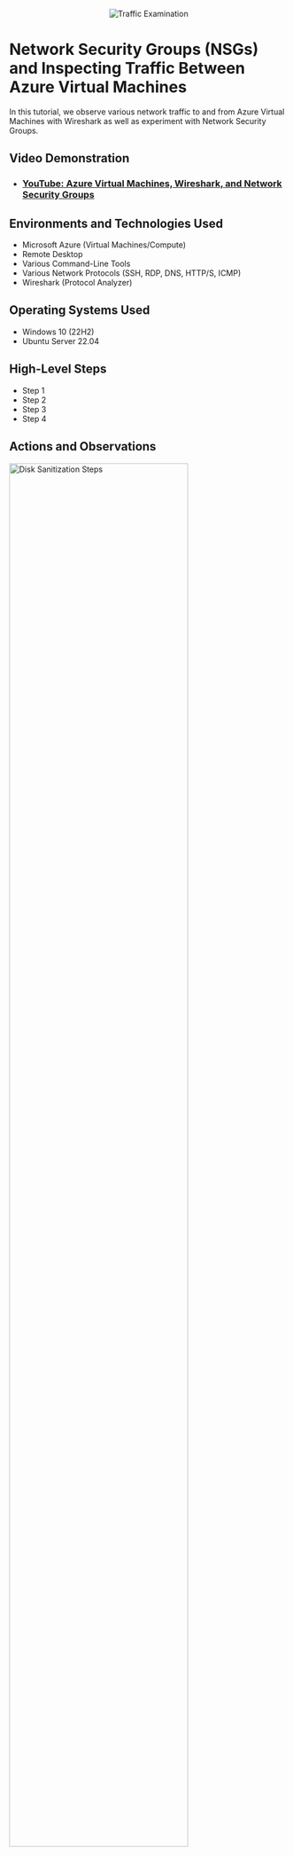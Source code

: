 <p align="center">
<img src="https://i.imgur.com/Ua7udoS.png" alt="Traffic Examination"/>
</p>

<h1>Network Security Groups (NSGs) and Inspecting Traffic Between Azure Virtual Machines</h1>
In this tutorial, we observe various network traffic to and from Azure Virtual Machines with Wireshark as well as experiment with Network Security Groups. <br />


<h2>Video Demonstration</h2>

- ### [YouTube: Azure Virtual Machines, Wireshark, and Network Security Groups](https://www.youtube.com)

<h2>Environments and Technologies Used</h2>

- Microsoft Azure (Virtual Machines/Compute)
- Remote Desktop
- Various Command-Line Tools
- Various Network Protocols (SSH, RDP, DNS, HTTP/S, ICMP)
- Wireshark (Protocol Analyzer)

<h2>Operating Systems Used </h2>

- Windows 10 (22H2)
- Ubuntu Server 22.04

<h2>High-Level Steps</h2>

- Step 1
- Step 2
- Step 3
- Step 4

<h2>Actions and Observations</h2>

<p>
<img src="https://i.imgur.com/2CxRgP9.png" height="80%" width="80%" alt="Disk Sanitization Steps"/>
<img src="https://i.imgur.com/m76BLYx.png" height="80%" width="80%" alt="Disk Sanitization Steps"/>
<img src="https://i.imgur.com/zSlbHka.png" height="80%" width="80%" alt="Disk Sanitization Steps"/>
  
<img src="https://i.imgur.com/EnFHWU8.png" height="80%" width="80%" alt="Disk Sanitization Steps"/>
<img src="https://i.imgur.com/4XIdlWV.png" height="80%" width="80%" alt="Disk Sanitization Steps"/>
</p>
<p>
The image above shows the creation of Resource Group, Virtual Network, and both Windows and Linux Virtual Machines. To create a Resource Group, I navigated to "create resource group" in Microsoft Azure, provided a name, selected a region, then reviewed and created it. To create the Virtual Machines, I went to Virtual machines, selected "create" named Resource Group, the Virtual Machine, chose region, select image , specified the VM size, Selected Virtual Machine (VNet), and then reviewed and created the VMs.
</p>
<br />

<p>
<img src="https://i.imgur.com/IGXT8Fb.png" height="80%" width="80%" alt="Disk Sanitization Steps"/>

 </p>
<p> 
<img src="https://i.imgur.com/34syu6n.png" height="80%" width="80%" alt="Disk Sanitization Steps"/>
</p>
<p>

</p>
<p>
  
<img src="https://i.imgur.com/wotubUC.png" height="80%" width="80%" alt="Disk Sanitization Steps"/>

</p>
<br />
<img src="https://i.imgur.com/34qQUah.png" height="80%" width="80%" alt="Disk Sanitization Steps"/>

The above image shows Remote Desktop being accessed the public IP address obtained from the Windows virtual machine. Anthother image shows Wireshark being instlled using Windows 64-bit version. Wreshark is used to monitor network traffic going in and out of both virtual machines. The final image is shows the Wireshark protocol analyzer open, displaying packet captures including spam traffic, before a specific filter is applied.
</p>
<br />
<p>
<img src="https://i.imgur.com/aVAPD1V.png" height="80%" width="80%" alt="Disk Sanitization Steps"/>
  
</p>
<p>
<img src="https://i.imgur.com/GsnJh5c.png" height="80%" width="80%" alt="Disk Sanitization Steps"/>
  
</p>
<p>
<img src="https://i.imgur.com/8qoieze.png" height="80%" width="80%" alt="Disk Sanitization Steps"/>
 </p>
<p>
<img src="https://i.imgur.com/tehrqDN.png" height="80%" width="80%" alt="Disk Sanitization Steps"/> 
</p>
<p>
<img src="https://i.imgur.com/Sgtf17u.png" height="80%" width="80%" alt="Disk Sanitization Steps"/>
</p>
<p>
The Wireshark protocol analyzer images above shows specific packet captures, including ICMP which doesn't use a port; SSH which is port 22 and is known as the secure port; DHCP which uses port 67 and 68, DNS which uses port 53; and Remote Desktop which uses TCP port 3389.
</p>
<br />

<img src="https://i.imgur.com/D8X5O0Y.png" height="80%" width="80%" alt="Disk Sanitization Steps"/>

<img src="https://i.imgur.com/mTyLqR0.png" height="80%" width="80%" alt="Disk Sanitization Steps"/>
</p>
<br />
The above images show the command-line output of NSlookup and Ping commands executed in Powershell.

</p>
<br />
<img src="https://i.imgur.com/DKPi6Eb.png" height="80%" width="80%" alt="Disk Sanitization Steps"/>
</p>
<br />
The above image is shows a rule being created to block incoming traffic to the Windows Virtual Machine.To do this, I navigate to Microsoft Azure, opened the Linux Virtual Machine, went to Network > Network Setting > Network Security Group > Linux VM NSG > Inbound Security Rules, and add a new rule.  The execution of this rule was then observed in Powershell.

</p>
<br />
